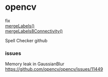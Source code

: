 # opencv

fix  
[mergeLabels()](https://github.com/opencv/opencv/blob/000a13b6a35f65eb04e5c78721364406718f5d81/modules/imgproc/src/connectedcomponents.cpp#L2469)  
[mergeLabels8Connectivity()](https://github.com/opencv/opencv/blob/000a13b6a35f65eb04e5c78721364406718f5d81/modules/imgproc/src/connectedcomponents.cpp#L500)  

Spell Checker github


### issues
Memory leak in GaussianBlur  
https://github.com/opencv/opencv/issues/11449  
